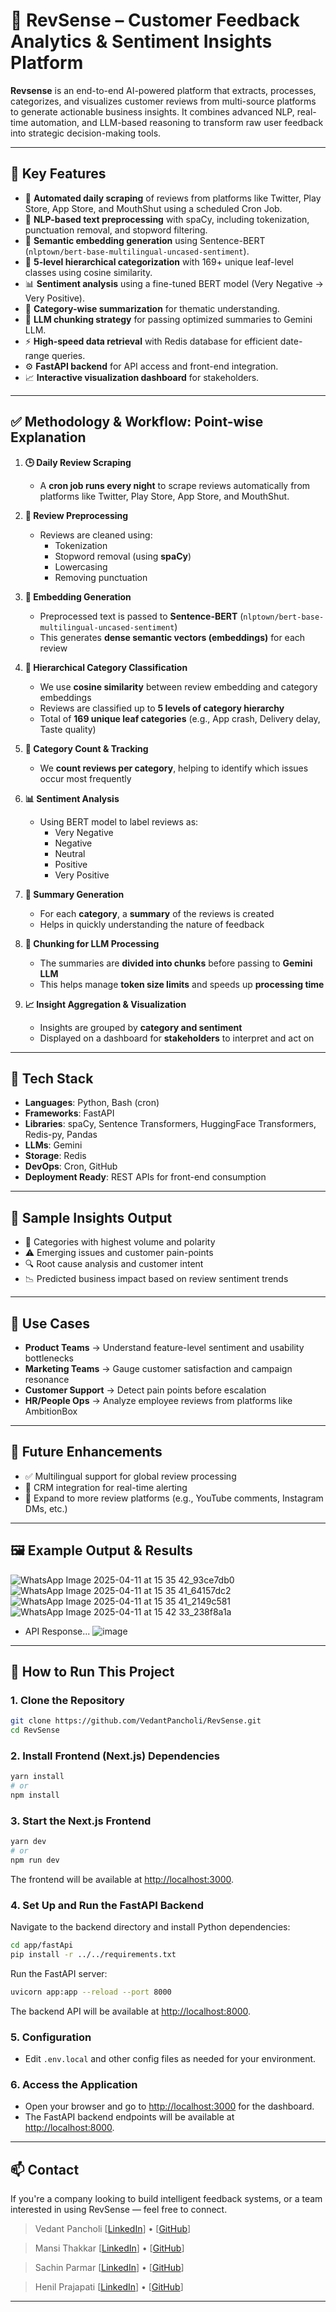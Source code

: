 # 🚀 RevSense – Customer Feedback Analytics & Sentiment Insights Platform

**Revsense** is an end-to-end AI-powered platform that extracts, processes, categorizes, and visualizes customer reviews from multi-source platforms to generate actionable business insights. It combines advanced NLP, real-time automation, and LLM-based reasoning to transform raw user feedback into strategic decision-making tools.

---

## 📌 Key Features

- 🔁 **Automated daily scraping** of reviews from platforms like Twitter, Play Store, App Store, and MouthShut using a scheduled Cron Job.
- 🧹 **NLP-based text preprocessing** with spaCy, including tokenization, punctuation removal, and stopword filtering.
- 🧠 **Semantic embedding generation** using Sentence-BERT (`nlptown/bert-base-multilingual-uncased-sentiment`).
- 🧭 **5-level hierarchical categorization** with 169+ unique leaf-level classes using cosine similarity.
- 📊 **Sentiment analysis** using a fine-tuned BERT model (Very Negative → Very Positive).
- 📝 **Category-wise summarization** for thematic understanding.
- 🔁 **LLM chunking strategy** for passing optimized summaries to Gemini LLM.
- ⚡ **High-speed data retrieval** with Redis database for efficient date-range queries.
- ⚙️ **FastAPI backend** for API access and front-end integration.
- 📈 **Interactive visualization dashboard** for stakeholders.

---

## ✅ Methodology & Workflow: Point-wise Explanation

1. **🕒 Daily Review Scraping**  
   - A **cron job runs every night** to scrape reviews automatically from platforms like Twitter, Play Store, App Store, and MouthShut.

2. **🧹 Review Preprocessing**  
   - Reviews are cleaned using:
     - Tokenization  
     - Stopword removal (using **spaCy**)  
     - Lowercasing  
     - Removing punctuation

3. **🧠 Embedding Generation**  
   - Preprocessed text is passed to **Sentence-BERT** (`nlptown/bert-base-multilingual-uncased-sentiment`)  
   - This generates **dense semantic vectors (embeddings)** for each review

4. **🧭 Hierarchical Category Classification**  
   - We use **cosine similarity** between review embedding and category embeddings  
   - Reviews are classified up to **5 levels of category hierarchy**  
   - Total of **169 unique leaf categories** (e.g., App crash, Delivery delay, Taste quality)

5. **🔢 Category Count & Tracking**  
   - We **count reviews per category**, helping to identify which issues occur most frequently

6. **📊 Sentiment Analysis**  
   - Using BERT model to label reviews as:
     - Very Negative  
     - Negative  
     - Neutral  
     - Positive  
     - Very Positive

7. **📝 Summary Generation**  
   - For each **category**, a **summary** of the reviews is created  
   - Helps in quickly understanding the nature of feedback

8. **🧩 Chunking for LLM Processing**  
   - The summaries are **divided into chunks** before passing to **Gemini LLM**  
   - This helps manage **token size limits** and speeds up **processing time**

9. **📈 Insight Aggregation & Visualization**  
   - Insights are grouped by **category and sentiment**  
   - Displayed on a dashboard for **stakeholders** to interpret and act on

---

## 🔗 Tech Stack

- **Languages**: Python, Bash (cron)
- **Frameworks**: FastAPI
- **Libraries**: spaCy, Sentence Transformers, HuggingFace Transformers, Redis-py, Pandas
- **LLMs**: Gemini
- **Storage**: Redis
- **DevOps**: Cron, GitHub
- **Deployment Ready**: REST APIs for front-end consumption

---

## 🧠 Sample Insights Output

- 🎯 Categories with highest volume and polarity  
- ⚠️ Emerging issues and customer pain-points  
- 🔍 Root cause analysis and customer intent  
- 📉 Predicted business impact based on review sentiment trends

---

## 💼 Use Cases

- **Product Teams** → Understand feature-level sentiment and usability bottlenecks  
- **Marketing Teams** → Gauge customer satisfaction and campaign resonance  
- **Customer Support** → Detect pain points before escalation  
- **HR/People Ops** → Analyze employee reviews from platforms like AmbitionBox

---

## 📌 Future Enhancements

- ✅ Multilingual support for global review processing  
- 🔗 CRM integration for real-time alerting  
- 📲 Expand to more review platforms (e.g., YouTube comments, Instagram DMs, etc.)

---

## 🖼️ Example Output & Results

![WhatsApp Image 2025-04-11 at 15 35 42_93ce7db0](https://github.com/user-attachments/assets/5270997a-e1ff-4685-a258-cb5fe9b9556a)
![WhatsApp Image 2025-04-11 at 15 35 41_64157dc2](https://github.com/user-attachments/assets/9aab7848-23f8-473a-a66a-8a29bcf7e35c)
![WhatsApp Image 2025-04-11 at 15 35 41_2149c581](https://github.com/user-attachments/assets/1c2ecc9b-b42f-423f-a67e-21c13b12db6f)
![WhatsApp Image 2025-04-11 at 15 42 33_238f8a1a](https://github.com/user-attachments/assets/6e4f7829-7cb7-43a9-b60b-a4bbdfca7e6c)

- API Response...
![image](https://github.com/user-attachments/assets/0e8f3e67-fed2-4e42-be66-acca702207aa)

---



## 🚦 How to Run This Project

### 1. Clone the Repository
```sh
git clone https://github.com/VedantPancholi/RevSense.git
cd RevSense
```

### 2. Install Frontend (Next.js) Dependencies
```sh
yarn install
# or
npm install
```

### 3. Start the Next.js Frontend
```sh
yarn dev
# or
npm run dev
```
The frontend will be available at [http://localhost:3000](http://localhost:3000).

### 4. Set Up and Run the FastAPI Backend
Navigate to the backend directory and install Python dependencies:
```sh
cd app/fastApi
pip install -r ../../requirements.txt
```
Run the FastAPI server:
```sh
uvicorn app:app --reload --port 8000
```
The backend API will be available at [http://localhost:8000](http://localhost:8000).

### 5. Configuration
- Edit `.env.local` and other config files as needed for your environment.

### 6. Access the Application
- Open your browser and go to [http://localhost:3000](http://localhost:3000) for the dashboard.
- The FastAPI backend endpoints will be available at [http://localhost:8000](http://localhost:8000).

---


## 📫 Contact

If you're a company looking to build intelligent feedback systems, or a team interested in using RevSense — feel free to connect.

> Vedant Pancholi
> [[LinkedIn](https://www.linkedin.com/in/vedantpancholi/)] • [[GitHub](https://github.com/VedantPancholi)]

> Mansi Thakkar
> [[LinkedIn](https://www.linkedin.com/in/mansi-thakkar11/)] • [[GitHub](https://github.com/Mansi111000)]

> Sachin Parmar
> [[LinkedIn](https://www.linkedin.com/in/parmarsachin7123/)] • [[GitHub](https://github.com/Sachin7123)]

> Henil Prajapati
> [[LinkedIn](https://www.linkedin.com/in/henil-prajapati14/)] • [[GitHub](https://github.com/Henil-Prajapati)]

---
